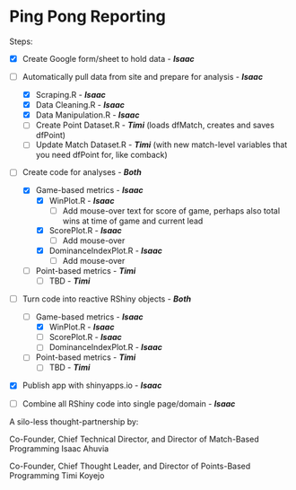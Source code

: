 # Ping Pong Reporting

Steps:
- [x] Create Google form/sheet to hold data - __*Isaac*__
- [ ] Automatically pull data from site and prepare for analysis - __*Isaac*__
  - [x] Scraping.R - __*Isaac*__
  - [x] Data Cleaning.R - __*Isaac*__
  - [x] Data Manipulation.R - __*Isaac*__
  - [ ] Create Point Dataset.R - __*Timi*__ (loads dfMatch, creates and saves dfPoint)
  - [ ] Update Match Dataset.R - __*Timi*__ (with new match-level variables that you need dfPoint for, like comback)
- [ ] Create code for analyses - __*Both*__
  - [x] Game-based metrics - __*Isaac*__
    - [x] WinPlot.R - __*Isaac*__
      - [ ] Add mouse-over text for score of game, perhaps also total wins at time of game and current lead
    - [x] ScorePlot.R - __*Isaac*__
      - [ ] Add mouse-over
    - [x] DominanceIndexPlot.R - __*Isaac*__
      - [ ] Add mouse-over
  - [ ] Point-based metrics - __*Timi*__
    - [ ] TBD - __*Timi*__
- [ ] Turn code into reactive RShiny objects - __*Both*__
  - [ ] Game-based metrics - __*Isaac*__
    - [x] WinPlot.R - __*Isaac*__
    - [ ] ScorePlot.R - __*Isaac*__
    - [ ] DominanceIndexPlot.R - __*Isaac*__
  - [ ] Point-based metrics - __*Timi*__
    - [ ] TBD - __*Timi*__
- [x] Publish app with shinyapps.io - __*Isaac*__
- [ ] Combine all RShiny code into single page/domain - __*Isaac*__



A silo-less thought-partnership by:

Co-Founder, Chief Technical Director, and Director of Match-Based Programming Isaac Ahuvia

Co-Founder, Chief Thought Leader, and Director of Points-Based Programming Timi Koyejo
